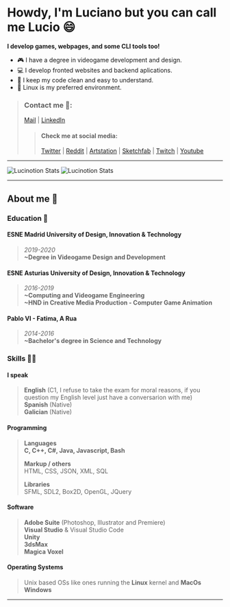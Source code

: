 # Howdy, I'm Luciano but you can call me Lucio 😄

**I develop games, webpages, and some CLI tools too!**

* 🎮 I have a degree in videogame development and design.
* 💻 I develop fronted websites and backend aplications.
* 🧽 I keep my code clean and easy to understand.
* 🐧 Linux is my preferred environment.

>### Contact me 💬:
> [Mail](mailto:lucinotion@pm.me) |
> [LinkedIn](https://www.linkedin.com/in/luciano-candal-61b37017b)
>>#### Check me at social media:
>> [Twitter](https://twitter.com/Lucinotion) |
>> [Reddit](https://www.reddit.com/user/Lucinotion) |
>> [Artstation](https://www.artstation.com/lucinotion) |
>> [Sketchfab](https://sketchfab.com/Lucinotion) |
>> [Twitch](https://www.twitch.tv/lucinotion) |
>> [Youtube](www.youtube.com/channel/UC2uS5lrFONH93pkqpcfhC-w)

---

<img style="display:box; //margin:0 100%;" alt="Lucinotion Stats" src="https://github-readme-stats.vercel.app/api?username=lucinotion&show_icons=true" />

<img style="display:inline;" alt="Lucinotion Stats" src="https://github-readme-stats.vercel.app/api/top-langs/?username=lucinotion&layout=compact" />

---

## About me 💭

### Education 📝

#### ESNE Madrid University of Design, Innovation & Technology
> *2019-2020*  
> **~Degree in Videogame Design and Development**

#### ESNE Asturias University of Design, Innovation & Technology
> *2016-2019*  
> **~Computing and Videogame Engineering**  
> **~HND in Creative Media Production - Computer Game Animation**
  
#### Pablo VI - Fatima, A Rua
> *2014-2016*  
> **~Bachelor's degree in Science and Technology**

### Skills 👨‍💻

#### I speak

> **English** (C1, I refuse to take the exam for moral reasons, if you question my English level just have a conversarion with me)  
> **Spanish** (Native)  
> **Galician** (Native)

#### Programming 

> **Languages**  
> **C, C++, C#, Java, Javascript, Bash**  
>
> **Markup / others**  
> HTML, CSS, JSON, XML, SQL  
>
> **Libraries**  
> SFML, SDL2, Box2D, OpenGL, JQuery

#### Software

> **Adobe Suite** (Photoshop, Illustrator and Premiere)  
> **Visual Studio** & Visual Studio Code  
> **Unity**  
> **3dsMax**  
> **Magica Voxel**  

#### Operating Systems

> Unix based OSs like ones running the **Linux** kernel and **MacOs**  
> **Windows**

---
